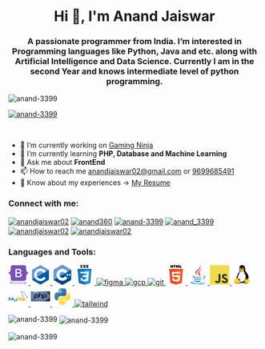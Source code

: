 <h1 align="center">Hi 👋, I'm Anand Jaiswar</h1>
<h3 align="center">A passionate programmer from India. I’m interested in Programming languages like Python, Java and etc. along with Artificial Intelligence and Data Science. Currently I am in the second Year and knows intermediate level of python programming.</h3>

<p align="left"> <img src="https://komarev.com/ghpvc/?username=anand-3399&label=Profile%20views&color=0e75b6&style=flat" alt="anand-3399" /> </p>

<p align="left"> <a href="https://github.com/ryo-ma/github-profile-trophy"><img src="https://github-profile-trophy.vercel.app/?username=anand-3399" alt="anand-3399" /></a> </p>

<p align="left"> <a href="https://twitter.com/" target="blank"><img src="https://img.shields.io/twitter/follow/?logo=twitter&style=for-the-badge" alt="" /></a> </p>

- 🔭 I’m currently working on [Gaming Ninja](https://github.com/anand-3399/Gaming-Ninja)
- 🌱 I’m currently learning **PHP, Database and Machine Learning**
- 💬 Ask me about **FrontEnd**
- 📫 How to reach me [anandjaiswar02@gmail.com](mailto:anandjaiswar02@gmail.com)  or [9699685491](https://wa.me/9699685491?text=Hello%20my%20friend!%20I%20want%20to%20connect%20with%20you.%20Just%20want%20to%20know%20about%20......)
- 📄 Know about my experiences -> [My Resume](https://drive.google.com/file/d/12cqM26SNA103zqpEkQcAXPgwY_Vccl79/view)

<h3 align="left">Connect with me:</h3>
<p align="left">
<a href="https://linkedin.com/in/anandjaiswar02" target="blank"><img align="center" src="https://raw.githubusercontent.com/rahuldkjain/github-profile-readme-generator/master/src/images/icons/Social/linked-in-alt.svg" alt="anandjaiswar02" height="30" width="40" /></a>
<a href="https://fb.com/anand360" target="blank"><img align="center" src="https://raw.githubusercontent.com/rahuldkjain/github-profile-readme-generator/master/src/images/icons/Social/facebook.svg" alt="anand360" height="30" width="40" /></a>
<a href="https://instagram.com/anand-3399" target="blank"><img align="center" src="https://raw.githubusercontent.com/rahuldkjain/github-profile-readme-generator/master/src/images/icons/Social/instagram.svg" alt="anand-3399" height="30" width="40" /></a>
<a href="https://www.codechef.com/users/anand_3399" target="blank"><img align="center" src="https://cdn.jsdelivr.net/npm/simple-icons@3.1.0/icons/codechef.svg" alt="anand_3399" height="30" width="40" /></a>
<a href="https://www.hackerrank.com/anandjaiswar02" target="blank"><img align="center" src="https://raw.githubusercontent.com/rahuldkjain/github-profile-readme-generator/master/src/images/icons/Social/hackerrank.svg" alt="anandjaiswar02" height="30" width="40" /></a>
<a href="https://www.leetcode.com/anandjaiswar02" target="blank"><img align="center" src="https://raw.githubusercontent.com/rahuldkjain/github-profile-readme-generator/master/src/images/icons/Social/leet-code.svg" alt="anandjaiswar02" height="30" width="40" /></a>
</p>

<h3 align="left">Languages and Tools:</h3>
<p align="left"> <a href="https://getbootstrap.com" target="_blank" rel="noreferrer"> <img src="https://raw.githubusercontent.com/devicons/devicon/master/icons/bootstrap/bootstrap-plain-wordmark.svg" alt="bootstrap" width="40" height="40"/> </a> <a href="https://www.cprogramming.com/" target="_blank" rel="noreferrer"> <img src="https://raw.githubusercontent.com/devicons/devicon/master/icons/c/c-original.svg" alt="c" width="40" height="40"/> </a> <a href="https://www.w3schools.com/cpp/" target="_blank" rel="noreferrer"> <img src="https://raw.githubusercontent.com/devicons/devicon/master/icons/cplusplus/cplusplus-original.svg" alt="cplusplus" width="40" height="40"/> </a> <a href="https://www.w3schools.com/css/" target="_blank" rel="noreferrer"> <img src="https://raw.githubusercontent.com/devicons/devicon/master/icons/css3/css3-original-wordmark.svg" alt="css3" width="40" height="40"/> </a> <a href="https://www.figma.com/" target="_blank" rel="noreferrer"> <img src="https://www.vectorlogo.zone/logos/figma/figma-icon.svg" alt="figma" width="40" height="40"/> </a> <a href="https://cloud.google.com" target="_blank" rel="noreferrer"> <img src="https://www.vectorlogo.zone/logos/google_cloud/google_cloud-icon.svg" alt="gcp" width="40" height="40"/> </a> <a href="https://git-scm.com/" target="_blank" rel="noreferrer"> <img src="https://www.vectorlogo.zone/logos/git-scm/git-scm-icon.svg" alt="git" width="40" height="40"/> </a> <a href="https://www.w3.org/html/" target="_blank" rel="noreferrer"> <img src="https://raw.githubusercontent.com/devicons/devicon/master/icons/html5/html5-original-wordmark.svg" alt="html5" width="40" height="40"/> </a> <a href="https://www.java.com" target="_blank" rel="noreferrer"> <img src="https://raw.githubusercontent.com/devicons/devicon/master/icons/java/java-original.svg" alt="java" width="40" height="40"/> </a> <a href="https://developer.mozilla.org/en-US/docs/Web/JavaScript" target="_blank" rel="noreferrer"> <img src="https://raw.githubusercontent.com/devicons/devicon/master/icons/javascript/javascript-original.svg" alt="javascript" width="40" height="40"/> </a> <a href="https://www.linux.org/" target="_blank" rel="noreferrer"> <img src="https://raw.githubusercontent.com/devicons/devicon/master/icons/linux/linux-original.svg" alt="linux" width="40" height="40"/> </a> <a href="https://www.mysql.com/" target="_blank" rel="noreferrer"> <img src="https://raw.githubusercontent.com/devicons/devicon/master/icons/mysql/mysql-original-wordmark.svg" alt="mysql" width="40" height="40"/> </a> <a href="https://www.php.net" target="_blank" rel="noreferrer"> <img src="https://raw.githubusercontent.com/devicons/devicon/master/icons/php/php-original.svg" alt="php" width="40" height="40"/> </a> <a href="https://www.python.org" target="_blank" rel="noreferrer"> <img src="https://raw.githubusercontent.com/devicons/devicon/master/icons/python/python-original.svg" alt="python" width="40" height="40"/> </a> <a href="https://tailwindcss.com/" target="_blank" rel="noreferrer"> <img src="https://www.vectorlogo.zone/logos/tailwindcss/tailwindcss-icon.svg" alt="tailwind" width="40" height="40"/> </a> </p>

<p><img align="left" src="https://github-readme-stats.vercel.app/api/top-langs?username=anand-3399&show_icons=true&locale=en&layout=compact" alt="anand-3399" /></p>

<p> <img align="center" src="https://github-readme-stats.vercel.app/api?username=anand-3399&show_icons=true&locale=en" alt="anand-3399" /></p>

<p><img align="center" src="https://github-readme-streak-stats.herokuapp.com/?user=anand-3399&" alt="anand-3399" /></p>

<!---
anand-3399/anand-3399 is a ✨ special ✨ repository because its `README.md` (this file) appears on your GitHub profile.
You can click the Preview link to take a look at your changes.
--->

